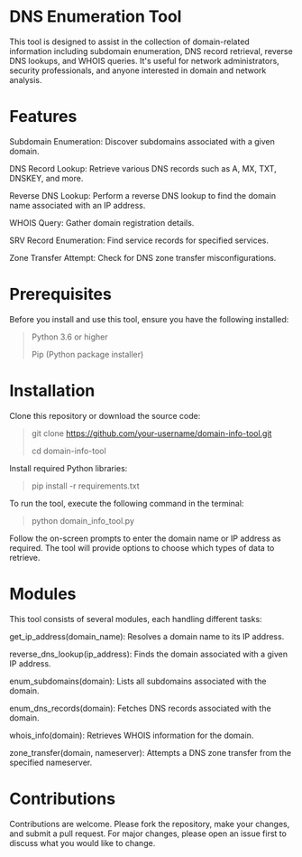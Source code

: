 # DNS Enumeration Tool
This tool is designed to assist in the collection of domain-related information including subdomain enumeration, DNS record retrieval, reverse DNS lookups, and WHOIS queries. It's useful for network administrators, security professionals, and anyone interested in domain and network analysis.

# Features
Subdomain Enumeration: Discover subdomains associated with a given domain.

DNS Record Lookup: Retrieve various DNS records such as A, MX, TXT, DNSKEY, and more.

Reverse DNS Lookup: Perform a reverse DNS lookup to find the domain name associated with an IP address.

WHOIS Query: Gather domain registration details.

SRV Record Enumeration: Find service records for specified services.

Zone Transfer Attempt: Check for DNS zone transfer misconfigurations.

# Prerequisites
Before you install and use this tool, ensure you have the following installed:
> Python 3.6 or higher
> 
> Pip (Python package installer)

# Installation
Clone this repository or download the source code:
> git clone https://github.com/your-username/domain-info-tool.git
> 
> cd domain-info-tool

Install required Python libraries:
> pip install -r requirements.txt

To run the tool, execute the following command in the terminal:
> python domain_info_tool.py

Follow the on-screen prompts to enter the domain name or IP address as required. The tool will provide options to choose which types of data to retrieve.

# Modules
This tool consists of several modules, each handling different tasks:

get_ip_address(domain_name): Resolves a domain name to its IP address.

reverse_dns_lookup(ip_address): Finds the domain associated with a given IP address.

enum_subdomains(domain): Lists all subdomains associated with the domain.

enum_dns_records(domain): Fetches DNS records associated with the domain.

whois_info(domain): Retrieves WHOIS information for the domain.

zone_transfer(domain, nameserver): Attempts a DNS zone transfer from the specified nameserver.

# Contributions
Contributions are welcome. Please fork the repository, make your changes, and submit a pull request. For major changes, please open an issue first to discuss what you would like to change.
